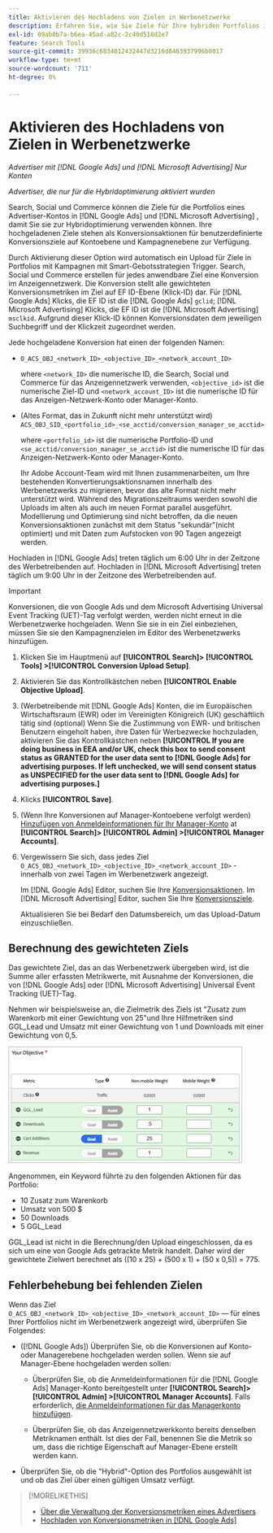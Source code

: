 ```yaml
---
title: Aktivieren des Hochladens von Zielen in Werbenetzwerke
description: Erfahren Sie, wie Sie Ziele für Ihre hybriden Portfolios in [!DNL Google Ads] und [!DNL Microsoft Advertising].
exl-id: 09ab0b7a-b6ea-45ad-a82c-2c40d518d2e7
feature: Search Tools
source-git-commit: 39936c6834012432447d3216d8463937996b0017
workflow-type: tm+mt
source-wordcount: '711'
ht-degree: 0%

---
```


# Aktivieren des Hochladens von Zielen in Werbenetzwerke

*Advertiser mit [!DNL Google Ads] und [!DNL Microsoft Advertising] Nur Konten*

*Advertiser, die nur für die Hybridoptimierung aktiviert wurden*

Search, Social und Commerce können die Ziele für die Portfolios eines Advertiser-Kontos in [!DNL Google Ads] und [!DNL Microsoft Advertising] , damit Sie sie zur Hybridoptimierung verwenden können. Ihre hochgeladenen Ziele stehen als Konversionsaktionen für benutzerdefinierte Konversionsziele auf Kontoebene und Kampagnenebene zur Verfügung.

Durch Aktivierung dieser Option wird automatisch ein Upload für Ziele in Portfolios mit Kampagnen mit Smart-Gebotsstrategien Trigger. Search, Social und Commerce erstellen für jedes anwendbare Ziel eine Konversion im Anzeigennetzwerk. Die Konversion stellt alle gewichteten Konversionsmetriken im Ziel auf EF ID-Ebene (Klick-ID) dar. Für [!DNL Google Ads] Klicks, die EF ID ist die [!DNL Google Ads] `gclid`; [!DNL Microsoft Advertising] Klicks, die EF ID ist die [!DNL Microsoft Advertising] `msclkid`. Aufgrund dieser Klick-ID können Konversionsdaten dem jeweiligen Suchbegriff und der Klickzeit zugeordnet werden.

Jede hochgeladene Konversion hat einen der folgenden Namen:

* `O_ACS_OBJ_<network_ID>_<objective_ID>_<network_account_ID>`

  where `<network_ID>` die numerische ID, die Search, Social und Commerce für das Anzeigennetzwerk verwenden, `<objective_id>` ist die numerische Ziel-ID und `<network_account_ID>` ist die numerische ID für das Anzeigen-Netzwerk-Konto oder Manager-Konto.

* (Altes Format, das in Zukunft nicht mehr unterstützt wird) `ACS_OBJ_SID_<portfolio_id>_<se_acctid/conversion_manager_se_acctid>`

  where `<portfolio_id>` ist die numerische Portfolio-ID und `<se_acctid/conversion_manager_se_acctid>` ist die numerische ID für das Anzeigen-Netzwerk-Konto oder Manager-Konto.

  Ihr Adobe Account-Team wird mit Ihnen zusammenarbeiten, um Ihre bestehenden Konvertierungsaktionsnamen innerhalb des Werbenetzwerks zu migrieren, bevor das alte Format nicht mehr unterstützt wird. Während des Migrationszeitraums werden sowohl die Uploads im alten als auch im neuen Format parallel ausgeführt. Modellierung und Optimierung sind nicht betroffen, da die neuen Konversionsaktionen zunächst mit dem Status &quot;sekundär&quot;(nicht optimiert) und mit Daten zum Aufstocken von 90 Tagen angezeigt werden.

Hochladen in [!DNL Google Ads] treten täglich um 6:00 Uhr in der Zeitzone des Werbetreibenden auf. Hochladen in [!DNL Microsoft Advertising] treten täglich um 9:00 Uhr in der Zeitzone des Werbetreibenden auf.

>[!IMPORTANT]
>
>Konversionen, die von Google Ads und dem Microsoft Advertising Universal Event Tracking (UET)-Tag verfolgt werden, werden nicht erneut in die Werbenetzwerke hochgeladen. Wenn Sie sie in ein Ziel einbeziehen, müssen Sie sie den Kampagnenzielen im Editor des Werbenetzwerks hinzufügen.

1. Klicken Sie im Hauptmenü auf **[!UICONTROL Search]> [!UICONTROL Tools] >[!UICONTROL Conversion Upload Setup]**.

1. Aktivieren Sie das Kontrollkästchen neben **[!UICONTROL Enable Objective Upload]**.

1. (Werbetreibende mit [!DNL Google Ads] Konten, die im Europäischen Wirtschaftsraum (EWR) oder im Vereinigten Königreich (UK) geschäftlich tätig sind (optional) Wenn Sie die Zustimmung von EWR- und britischen Benutzern eingeholt haben, ihre Daten für Werbezwecke hochzuladen, aktivieren Sie das Kontrollkästchen neben **[!UICONTROL If you are doing business in EEA and/or UK, check this box to send consent status as GRANTED for the user data sent to [!DNL Google Ads] for advertising purposes. If left unchecked, we will send consent status as UNSPECIFIED for the user data sent to [!DNL Google Ads] for advertising purposes.]**

1. Klicks **[!UICONTROL Save]**.

1. (Wenn Ihre Konversionen auf Manager-Kontoebene verfolgt werden) [Hinzufügen von Anmeldeinformationen für Ihr Manager-Konto](/help/search-social-commerce/admin/manager-accounts.md) at **[!UICONTROL Search]> [!UICONTROL Admin] >[!UICONTROL Manager Accounts]**.

1. Vergewissern Sie sich, dass jedes Ziel `O_ACS_OBJ_<network_ID>_<objective_ID>_<network_account_ID>` - innerhalb von zwei Tagen im Werbenetzwerk angezeigt.

   Im [!DNL Google Ads] Editor, suchen Sie Ihre [Konversionsaktionen](https://support.google.com/google-ads/answer/11461796). Im [!DNL Microsoft Advertising] Editor, suchen Sie Ihre [Konversionsziele](https://help.ads.microsoft.com/#apex/ads/en/56709).

   Aktualisieren Sie bei Bedarf den Datumsbereich, um das Upload-Datum einzuschließen.

## Berechnung des gewichteten Ziels

Das gewichtete Ziel, das an das Werbenetzwerk übergeben wird, ist die Summe aller erfassten Metrikwerte, mit Ausnahme der Konversionen, die von [!DNL Google Ads] oder [!DNL Microsoft Advertising] Universal Event Tracking (UET)-Tag.

Nehmen wir beispielsweise an, die Zielmetrik des Ziels ist &quot;Zusatz zum Warenkorb mit einer Gewichtung von 25&quot;und Ihre Hilfmetriken sind GGL_Lead und Umsatz mit einer Gewichtung von 1 und Downloads mit einer Gewichtung von 0,5.

![Beispiel eines gewichteten Ziels](/help/search-social-commerce/assets/objective-example.png "Beispiel eines gewichteten Ziels")

Angenommen, ein Keyword führte zu den folgenden Aktionen für das Portfolio:

* 10 Zusatz zum Warenkorb
* Umsatz von 500 $
* 50 Downloads
* 5 GGL_Lead

GGL_Lead ist nicht in die Berechnung/den Upload eingeschlossen, da es sich um eine von Google Ads getrackte Metrik handelt. Daher wird der gewichtete Zielwert berechnet als ((10 x 25) + (500 x 1) + (50 x 0,5)) = 775.

## Fehlerbehebung bei fehlenden Zielen

Wenn das Ziel `O_ACS_OBJ_<network_ID>_<objective_ID>_<network_account_ID>` — für eines Ihrer Portfolios nicht im Werbenetzwerk angezeigt wird, überprüfen Sie Folgendes:

* ([!DNL Google Ads]) Überprüfen Sie, ob die Konversionen auf Konto- oder Managerebene hochgeladen werden sollen. Wenn sie auf Manager-Ebene hochgeladen werden sollen:

   * Überprüfen Sie, ob die Anmeldeinformationen für die [!DNL Google Ads] Manager-Konto bereitgestellt unter **[!UICONTROL Search]> [!UICONTROL Admin] >[!UICONTROL Manager Accounts]**. Falls erforderlich, [die Anmeldeinformationen für das Managerkonto hinzufügen](/help/search-social-commerce/admin/manager-accounts.md).

   * Überprüfen Sie, ob das Anzeigennetzwerkkonto bereits denselben Metriknamen enthält. Ist dies der Fall, benennen Sie die Metrik so um, dass die richtige Eigenschaft auf Manager-Ebene erstellt werden kann.

* Überprüfen Sie, ob die &quot;Hybrid&quot;-Option des Portfolios ausgewählt ist und ob das Ziel über einen gültigen Umsatz verfügt.

>[!MORELIKETHIS]
>
>* [Über die Verwaltung der Konversionsmetriken eines Advertisers](/help/search-social-commerce/admin/conversion-metrics/conversion-metric-about.md)
>* [Hochladen von Konversionsmetriken in [!DNL Google Ads]](conversion-metrics-upload-to-google.md)
